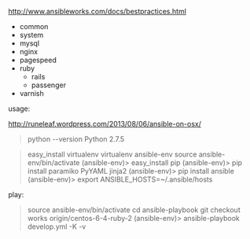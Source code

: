 http://www.ansibleworks.com/docs/bestpractices.html

* common
* system
* mysql
* nginx
* pagespeed
* ruby
  * rails
  * passenger
* varnish

usage:

http://runeleaf.wordpress.com/2013/08/06/ansible-on-osx/

 > python --version
 Python 2.7.5
 
 > easy_install virtualenv
 > virtualenv ansible-env
 > source ansible-env/bin/activate
 (ansible-env)> easy_install pip
 (ansible-env)> pip install paramiko PyYAML jinja2
 (ansible-env)> pip install ansible
 (ansible-env)> export ANSIBLE_HOSTS=~/.ansible/hosts


play:

 > source ansible-env/bin/activate
 > cd ansible-playbook
 > git checkout works origin/centos-6-4-ruby-2
 (ansible-env)> ansible-playbook develop.yml -K -v

